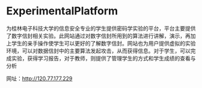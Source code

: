 # ExperimentalPlatform
​		为桂林电子科技大学的信息安全专业的学生提供密码学实验的平台，平台主要提供了数字信封相关实验。此网站通过对数字信封所用到的算法进行讲解，演示，再加上学生的亲手操作使学生可以更好的了解数字信封。网站也为用户提供虚拟的实验环境，可以对数据信封中的主要算法发起攻击，从而获得信息。对于学生，可以完成实验，获得学习报告，对于教师，则提供了管理学生的方式和学生成绩的查看与分析

网址：http://120.77.177.229

